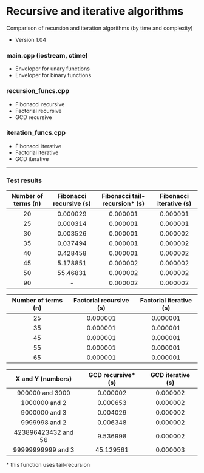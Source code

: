 # Recursive and iterative algorithms
Comparison of recursion and iteration algorithms (by time and complexity)

* Version 1.04

### main.cpp (iostream, ctime)
- Enveloper for unary functions
- Enveloper for binary functions

### recursion_funcs.cpp
- Fibonacci recursive
- Factorial recursive
- GCD recursive

### iteration_funcs.cpp
- Fibonacci iterative
- Factorial iterative
- GCD iterative

---
### Test results

| Number of terms (n) | Fibonacci recursive (s) | Fibonacci tail-recursion* (s) | Fibonacci iterative (s) |
| :---: | :---: | :---: | :---: |
| 20 | 0.000029 | 0.000001 | 0.000001 |
| 25 | 0.000314 | 0.000001 | 0.000001 |
| 30 | 0.003526 | 0.000001 | 0.000002 |
| 35 | 0.037494 | 0.000001 | 0.000002 |
| 40 | 0.428458 | 0.000001 | 0.000002 |
| 45 | 5.178851 | 0.000002 | 0.000002 |
| 50 | 55.46831 | 0.000002 | 0.000002 |
| 90 | - | 0.000002 | 0.000002 |

| Number of terms (n) | Factorial recursive (s) | Factorial iterative (s) |
| :---: | :---: | :---: |
| 25 | 0.000001 | 0.000001 |
| 35 | 0.000001 | 0.000001 |
| 45 | 0.000001 | 0.000001 |
| 55 | 0.000001 | 0.000001 |
| 65 | 0.000001 | 0.000001 |

| X and Y (numbers) | GCD recursive* (s) | GCD iterative (s) |
|     :---:           |     :---:       |     :---:     |
| 900000 and 3000 | 0.000002 | 0.000002 |
| 1000000 and 2   | 0.000653 | 0.000002 |
| 9000000 and 3   | 0.004029 | 0.000002 |
| 9999998 and 2   | 0.006348 | 0.000002 |
| 423896423432 and 56 | 9.536998  | 0.000002 |
| 99999999999 and 3   | 45.129561 | 0.000003 |

\* this function uses tail-recursion
